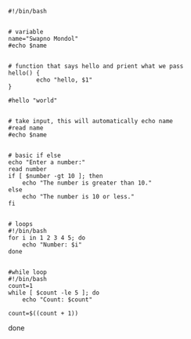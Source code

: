 ```ch bash                                                                                                         simple.sh                                                                                                                
#!/bin/bash


# variable
name="Swapno Mondol"
#echo $name


# function that says hello and prient what we pass
hello() {
        echo "hello, $1"
}

#hello "world"


# take input, this will automatically echo name
#read name
#echo $name


# basic if else
echo "Enter a number:"
read number
if [ $number -gt 10 ]; then
    echo "The number is greater than 10."
else
    echo "The number is 10 or less."
fi


# loops
#!/bin/bash
for i in 1 2 3 4 5; do
    echo "Number: $i"
done


#while loop
#!/bin/bash
count=1
while [ $count -le 5 ]; do
    echo "Count: $count"

```
    count=$((count + 1))
done


